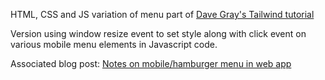 HTML, CSS and JS variation of menu part of [Dave Gray's Tailwind tutorial](https://www.youtube.com/watch?v=lCxcTsOHrjo)

Version using window resize event to set style along with click event on various mobile menu elements in Javascript code.

Associated blog post: [Notes on mobile/hamburger menu in web app](https://raviswdev.blogspot.com/2024/06/notes-on-mobilehamburger-menu-in-web-app.html)
